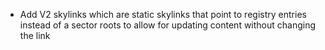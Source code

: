 - Add V2 skylinks which are static skylinks that point to registry entries instead of a sector roots to allow for updating content without changing the link